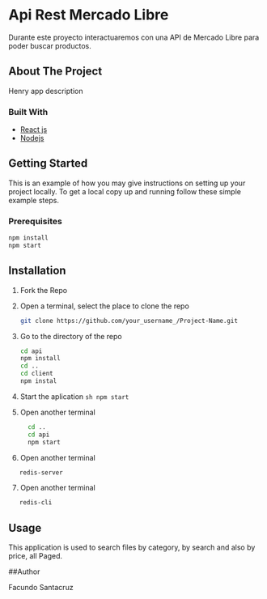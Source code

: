 # Api Rest Mercado Libre
Durante este proyecto interactuaremos con una API de Mercado Libre para poder buscar productos.


## About The Project
Henry app description

### Built With

* [React js]()
* [Nodejs]()

## Getting Started

This is an example of how you may give instructions on setting up your project locally.
To get a local copy up and running follow these simple example steps.

### Prerequisites

  ```sh
  npm install
  npm start
  ```

## Installation

1. Fork the Repo

2. Open a terminal, select the place to clone the repo
   ```sh
   git clone https://github.com/your_username_/Project-Name.git
   ```
3. Go to the directory of the repo
     ```sh
     cd api
     npm install
     cd ..
     cd client
     npm instal
   ```
4. Start the aplication
       ```sh
     npm start
       ```
5. Open another terminal
   ```sh
     cd ..
     cd api
     npm start
   ```
   
6. Open  another terminal
 ```sh
    redis-server
   ```
   
7. Open  another terminal
 ```sh
    redis-cli
   ```
## Usage

This application is used to search files by category, by search and also by price, all Paged.

##Author

Facundo Santacruz
